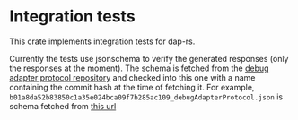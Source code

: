 # Integration tests

This crate implements integration tests for dap-rs.

Currently the tests use jsonschema to verify the generated responses (only the responses at the 
moment). The schema is fetched from the [debug adapter protocol repository][1] and checked into
this one with a name containing the commit hash at the time of fetching it. For example,
`b01a8da52b83850c1a35e024bca09f7b285ac109_debugAdapterProtocol.json` is schema fetched from 
[this url][2]


[1]: https://github.com/microsoft/debug-adapter-protocol/
[2]: https://raw.githubusercontent.com/microsoft/debug-adapter-protocol/b01a8da52b83850c1a35e024bca09f7b285ac109/debugAdapterProtocol.json
